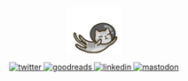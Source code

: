 <!-- ![cat!](https://user-images.githubusercontent.com/16241612/131959897-d2e48bb3-7b4a-4ef6-b643-a3eb6bb1f1c5.png) -->
<p align="center">
  <img align="center" alt="cat!" src="cat.gif" width="100" />
</p>

<p align="center">
  <a href="https://twitter.com/bviranga" target="_blank">
    <img src="https://img.shields.io/badge/-Twitter-313131?style=flat-square&labelColor=313131&logo=twitter&logoColor=white&color=313131" alt="twitter" />
  </a>
  <a href="https://www.goodreads.com/user/show/59632437-bihan-viranga">
    <img src="https://img.shields.io/badge/-Goodreads-313131?style=flat-square&labelColor=313131&logo=Goodreads&logoColor=white&color=313131" alt="goodreads" />
  </a>
  <a href="https://www.linkedin.com/in/bihanviranga">
    <img src="https://img.shields.io/badge/-LinkedIn-313131?style=flat-square&labelColor=313131&logo=LinkedIn&logoColor=white&color=313131" alt="linkedin" />
  </a>
  <a href="https://hostux.social/@bv">
    <img src="https://img.shields.io/badge/-Mastodon-313131?style=flat-square&labelColor=313131&logo=Mastodon&logoColor=white&color=313131" alt="mastodon" />
  </a>
</p>

<!--
<p align="center">
  <img src="https://anchor.digitalocean.com/rs/113-DTN-266/images/Tree%20Badge.png" alt="I planted a tree this Hacktoberfest!" height="100"/>
</p>
-->

<!--
<a href="https://github.com/topics/linux"><img height="30" src="https://raw.githubusercontent.com/github/explore/80688e429a7d4ef2fca1e82350fe8e3517d3494d/topics/linux/linux.png"></a>
<a href="https://github.com/topics/vim"><img height="30" src="https://raw.githubusercontent.com/github/explore/80688e429a7d4ef2fca1e82350fe8e3517d3494d/topics/vim/vim.png"></a>
<a href="https://github.com/topics/archlinux"><img height="30" src="https://raw.githubusercontent.com/github/explore/7b8474be525e3f210d3c8d60a32beca4bfc2895b/topics/archlinux/archlinux.png"></a>
-->

<!--
[![Bihan's github stats](https://github-readme-stats.vercel.app/api?username=bihanviranga&hide=stars,contribs&count_private=true&show_icons=true&title_color=000&icon_color=000&hide_title=true)](https://github.com/anuraghazra/github-readme-stats)
-->

<!--
[![Most used languages](https://github-readme-stats.vercel.app/api/top-langs/?username=bihanviranga&layout=compact&hide_title=true&title_color=000)](https://github.com/anuraghazra/github-readme-stats)
-->

<!--
![Profile visitors](https://visitor-badge.glitch.me/badge?page_id=bihanviranga.visitor-badge)
-->
